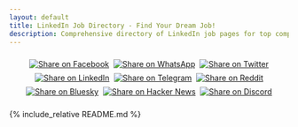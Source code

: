 ```yaml
---
layout: default
title: LinkedIn Job Directory - Find Your Dream Job!
description: Comprehensive directory of LinkedIn job pages for top companies and universities worldwide.
---
```


<div class="hero-section" style="margin: 0; padding: 0;">
  <div class="social-share" style="display: flex; justify-content: center; gap: 8px; flex-wrap: wrap; margin: 0; padding: 10px 0;">
    <!-- Ordered by global popularity/usage -->
    <a href="https://www.facebook.com/sharer/sharer.php?u=https%3A%2F%2Fpushpakumar.com%2Fprojects%2FlinkedIn-job-directory&quote=🚀%20Found%20an%20amazing%20LinkedIn%20Job%20Directory%20with%20direct%20links%20to%20job%20pages%20for%20hundreds%20of%20top%20companies%20and%20universities%20worldwide!%20Perfect%20for%20job%20seekers%20and%20professionals.%20%23JobSearch" target="_blank">
      <img src="https://img.shields.io/badge/Share-Facebook-1877F2?style=flat&logo=facebook&logoColor=white" alt="Share on Facebook">
    </a>
    <a href="https://api.whatsapp.com/send?text=🚀%20Found%20an%20amazing%20LinkedIn%20Job%20Directory!%20Direct%20links%20to%20job%20pages%20for%20hundreds%20of%20top%20companies%20and%20universities%20worldwide.%20Perfect%20for%20job%20seekers!%20%0A%0ACheck%20it%20out:%20https://pushpakumar.com/projects/linkedIn-job-directory" target="_blank">
      <img src="https://img.shields.io/badge/Share-WhatsApp-25D366?style=flat&logo=whatsapp&logoColor=white" alt="Share on WhatsApp">
    </a>
    <a href="https://twitter.com/intent/tweet?text=🚀%20Just%20discovered%20this%20comprehensive%20LinkedIn%20Job%20Directory!%20Direct%20links%20to%20job%20pages%20for%20hundreds%20of%20top%20companies%20and%20universities%20worldwide.%20Perfect%20for%20job%20seekers%20and%20professionals!%20%23JobSearch%20%23LinkedIn%20%23CareerOpportunities&url=https://pushpakumar.com/projects/linkedIn-job-directory" target="_blank">
      <img src="https://img.shields.io/badge/Share-Twitter-1DA1F2?style=flat&logo=twitter&logoColor=white" alt="Share on Twitter">
    </a>
    <a href="https://www.linkedin.com/sharing/share-offsite/?url=https%3A%2F%2Fpushpakumar.com%2Fprojects%2FlinkedIn-job-directory" target="_blank">
      <img src="https://img.shields.io/badge/Share-LinkedIn-0A66C2?style=flat&logo=linkedin&logoColor=white" alt="Share on LinkedIn">
    </a>
    <a href="https://t.me/share/url?url=https%3A%2F%2Fpushpakumar.com%2Fprojects%2FlinkedIn-job-directory&text=🚀%20Check%20out%20this%20comprehensive%20LinkedIn%20Job%20Directory!%20Direct%20links%20to%20job%20pages%20for%20hundreds%20of%20top%20companies%20and%20universities%20worldwide.%20Perfect%20for%20job%20seekers!" target="_blank">
      <img src="https://img.shields.io/badge/Share-Telegram-26A5E4?style=flat&logo=telegram&logoColor=white" alt="Share on Telegram">
    </a>
    <a href="https://www.reddit.com/submit?url=https%3A%2F%2Fpushpakumar.com%2Fprojects%2FlinkedIn-job-directory&title=🚀%20LinkedIn%20Job%20Directory%20-%20Direct%20links%20to%20job%20pages%20for%20hundreds%20of%20top%20companies&text=Found%20this%20amazing%20resource!%20Comprehensive%20directory%20with%20direct%20LinkedIn%20job%20page%20links%20for%20top%20companies%20and%20universities%20worldwide.%20LinkedIn%20Job%20Directory." target="_blank">
      <img src="https://img.shields.io/badge/Share-Reddit-FF4500?style=flat&logo=reddit&logoColor=white" alt="Share on Reddit">
    </a>
    <a href="https://bsky.app/intent/compose?text=🚀%20Just%20discovered%20this%20comprehensive%20LinkedIn%20Job%20Directory!%20Direct%20links%20to%20job%20pages%20for%20hundreds%20of%20top%20companies%20and%20universities%20worldwide.%20Perfect%20for%20job%20seekers!%20https://pushpakumar.com/projects/linkedIn-job-directory" target="_blank">
      <img src="https://img.shields.io/badge/Share-Bluesky-00A8E8?style=flat&logo=bluesky&logoColor=white" alt="Share on Bluesky">
    </a>
    <a href="https://news.ycombinator.com/submitlink?u=https%3A%2F%2Fpushpakumar.com%2Fprojects%2FlinkedIn-job-directory&t=LinkedIn%20Job%20Directory%20-%20Direct%20links%20to%20job%20pages%20for%20hundreds%20of%20top%20companies" target="_blank">
      <img src="https://img.shields.io/badge/Share-Hacker%20News-FF6600?style=flat&logo=ycombinator&logoColor=white" alt="Share on Hacker News">
    </a>
    <a href="https://discord.com/channels/@me" onclick="navigator.clipboard.writeText('🚀 Check out this LinkedIn Job Directory! Direct links to job pages for hundreds of top companies and universities worldwide: https://pushpakumar.com/projects/linkedIn-job-directory'); alert('Link copied to clipboard! Paste it in Discord.');" target="_blank">
      <img src="https://img.shields.io/badge/Share-Discord-5865F2?style=flat&logo=discord&logoColor=white" alt="Share on Discord">
    </a>
  </div>
  

</div>

{% include_relative README.md %}
